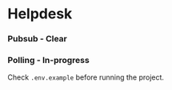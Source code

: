 # Helpdesk

### Pubsub - Clear
### Polling - In-progress

Check `.env.example` before running the project.
